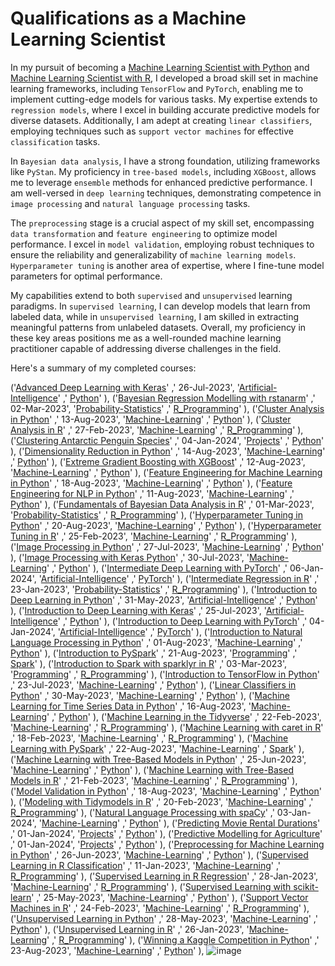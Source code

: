 # Qualifications as a Machine Learning Scientist

In my pursuit of becoming a [Machine Learning Scientist with Python](https://github.com/Katsuvest/Machine-Learning-Scientist/tree/master/Machine_Learning_Scientist_with_Python(new).pdf) and [Machine Learning Scientist with R](https://github.com/Katsuvest/Machine-Learning-Scientist/tree/master/Machine_Learning_Scientist_with_R.pdf), I developed a broad skill set in machine learning frameworks, including `TensorFlow` and `PyTorch`, enabling me to implement cutting-edge models for various tasks. My expertise extends to `regression models`, where I excel in building accurate predictive models for diverse datasets. Additionally, I am adept at creating `linear classifiers`, employing techniques such as `support vector machines` for effective `classification` tasks.

In `Bayesian data analysis`, I have a strong foundation, utilizing frameworks like `PyStan`. My proficiency in `tree-based models`, including `XGBoost`, allows me to leverage `ensemble` methods for enhanced predictive performance. I am well-versed in `deep learning` techniques, demonstrating competence in `image processing` and `natural language processing` tasks.

The `preprocessing` stage is a crucial aspect of my skill set, encompassing `data transformation` and `feature engineering` to optimize model performance. I excel in `model validation`, employing robust techniques to ensure the reliability and generalizability of `machine learning models`. `Hyperparameter tuning` is another area of expertise, where I fine-tune model parameters for optimal performance.

My capabilities extend to both `supervised` and `unsupervised` learning paradigms. In `supervised learning`, I can develop models that learn from labeled data, while in `unsupervised learning`, I am skilled in extracting meaningful patterns from unlabeled datasets. Overall, my proficiency in these key areas positions me as a well-rounded machine learning practitioner capable of addressing diverse challenges in the field.

Here's a summary of my completed courses:

('[Advanced Deep Learning with Keras](https://github.com/Katsuvest/Artificial-Intelligence/tree/master/Advanced_Deep_Learning_with_Keras)'  ,' 26-Jul-2023', '[Artificial-Intelligence](https://github.com/Katsuvest/Artificial-Intelligence/tree/master/)' ,' [Python](https://github.com/Katsuvest/Python)' ),
('[Bayesian Regression Modelling with rstanarm](https://github.com/Katsuvest/Probability-Statistics/tree/master/Bayesian_Regression_Modelling_with_rstanarm)'  ,' 02-Mar-2023', '[Probability-Statistics](https://github.com/Katsuvest/Probability-Statistics/tree/master/)' ,' [R_Programming](https://github.com/Katsuvest/R_Programming)' ),
('[Cluster Analysis in Python](https://github.com/Katsuvest/Machine_Learning/tree/master/Cluster_Analysis_in_Python)'  ,' 13-Aug-2023', '[Machine-Learning](https://github.com/Katsuvest/Machine_Learning/tree/master/)' ,' [Python](https://github.com/Katsuvest/Python)' ),
('[Cluster Analysis in R](https://github.com/Katsuvest/Machine_Learning/tree/master/Cluster_Analysis_in_R)'  ,' 27-Feb-2023', '[Machine-Learning](https://github.com/Katsuvest/Machine_Learning/tree/master/)' ,' [R_Programming](https://github.com/Katsuvest/R_Programming)' ),
('[Clustering Antarctic Penguin Species](https://github.com/Katsuvest/Projects/tree/master/Clustering_Antarctic_Penguin_Species)'  ,' 04-Jan-2024', '[Projects](https://github.com/Katsuvest/Projects/tree/master/)' ,' [Python](https://github.com/Katsuvest/Python)' ),
('[Dimensionality Reduction in Python](https://github.com/Katsuvest/Machine_Learning/tree/master/Dimensionality_Reduction_in_Python)'  ,' 14-Aug-2023', '[Machine-Learning](https://github.com/Katsuvest/Machine_Learning/tree/master/)' ,' [Python](https://github.com/Katsuvest/Python)' ),
('[Extreme Gradient Boosting with XGBoost](https://github.com/Katsuvest/Machine_Learning/tree/master/Extreme_Gradient_Boosting_with_XGBoost)'  ,' 12-Aug-2023', '[Machine-Learning](https://github.com/Katsuvest/Machine_Learning/tree/master/)' ,' [Python](https://github.com/Katsuvest/Python)' ),
('[Feature Engineering for Machine Learning in Python](https://github.com/Katsuvest/Machine_Learning/tree/master/Feature_Engineering_for_Machine_Learning_in_Python)'  ,' 18-Aug-2023', '[Machine-Learning](https://github.com/Katsuvest/Machine_Learning/tree/master/)' ,' [Python](https://github.com/Katsuvest/Python)' ),
('[Feature Engineering for NLP in Python](https://github.com/Katsuvest/Machine_Learning/tree/master/Feature_Engineering_for_NLP_in_Python)'  ,' 11-Aug-2023', '[Machine-Learning](https://github.com/Katsuvest/Machine_Learning/tree/master/)' ,' [Python](https://github.com/Katsuvest/Python)' ),
('[Fundamentals of Bayesian Data Analysis in R](https://github.com/Katsuvest/Probability-Statistics/tree/master/Fundamentals_of_Bayesian_Data_Analysis_in_R)'  ,' 01-Mar-2023', '[Probability-Statistics](https://github.com/Katsuvest/Probability-Statistics/tree/master/)' ,' [R_Programming](https://github.com/Katsuvest/R_Programming)' ),
('[Hyperparameter Tuning in Python](https://github.com/Katsuvest/Machine_Learning/tree/master/Hyperparameter_Tuning_in_Python)'  ,' 20-Aug-2023', '[Machine-Learning](https://github.com/Katsuvest/Machine_Learning/tree/master/)' ,' [Python](https://github.com/Katsuvest/Python)' ),
('[Hyperparameter Tuning in R](https://github.com/Katsuvest/Machine_Learning/tree/master/Hyperparameter_Tuning_in_R)'  ,' 25-Feb-2023', '[Machine-Learning](https://github.com/Katsuvest/Machine_Learning/tree/master/)' ,' [R_Programming](https://github.com/Katsuvest/R_Programming)' ),
('[Image Processing in Python](https://github.com/Katsuvest/Machine_Learning/tree/master/Image_Processing_in_Python)'  ,' 27-Jul-2023', '[Machine-Learning](https://github.com/Katsuvest/Machine_Learning/tree/master/)' ,' [Python](https://github.com/Katsuvest/Python)' ),
('[Image Processing with Keras Python](https://github.com/Katsuvest/Machine_Learning/tree/master/Image_Processing_with_Keras_Python)'  ,' 30-Jul-2023', '[Machine-Learning](https://github.com/Katsuvest/Machine_Learning/tree/master/)' ,' [Python](https://github.com/Katsuvest/Python)' ),
('[Intermediate Deep Learning with PyTorch](https://github.com/Katsuvest/Artificial-Intelligence/tree/master/Intermediate_Deep_Learning_with_PyTorch)'  ,' 06-Jan-2024', '[Artificial-Intelligence](https://github.com/Katsuvest/Artificial-Intelligence/tree/master/)' ,' [PyTorch](https://github.com/Katsuvest/Pytorch)' ),
('[Intermediate Regression in R](https://github.com/Katsuvest/Probability-Statistics/tree/master/Intermediate_Regression_in_R)'  ,' 23-Jan-2023', '[Probability-Statistics](https://github.com/Katsuvest/Probability-Statistics/tree/master/)' ,' [R_Programming](https://github.com/Katsuvest/R_Programming)' ),
('[Introduction to Deep Learning in Python](https://github.com/Katsuvest/Artificial-Intelligence/tree/master/Introduction_to_Deep_Learning_in_Python)'  ,' 31-May-2023', '[Artificial-Intelligence](https://github.com/Katsuvest/Artificial-Intelligence/tree/master/)' ,' [Python](https://github.com/Katsuvest/Python)' ),
('[Introduction to Deep Learning with Keras](https://github.com/Katsuvest/Artificial-Intelligence/tree/master/Introduction_to_Deep_Learning_with_Keras)'  ,' 25-Jul-2023', '[Artificial-Intelligence](https://github.com/Katsuvest/Artificial-Intelligence/tree/master/)' ,' [Python](https://github.com/Katsuvest/Python)' ),
('[Introduction to Deep Learning with PyTorch](https://github.com/Katsuvest/Artificial-Intelligence/tree/master/Introduction_to_Deep_Learning_with_PyTorch)'  ,' 04-Jan-2024', '[Artificial-Intelligence](https://github.com/Katsuvest/Artificial-Intelligence/tree/master/)' ,' [PyTorch](https://github.com/Katsuvest/Pytorch)' ),
('[Introduction to Natural Language Processing in Python](https://github.com/Katsuvest/Machine_Learning/tree/master/Introduction_to_Natural_Language_Processing_in_Python)'  ,' 01-Aug-2023', '[Machine-Learning](https://github.com/Katsuvest/Machine_Learning/tree/master/)' ,' [Python](https://github.com/Katsuvest/Python)' ),
('[Introduction to PySpark](https://github.com/Katsuvest/Programming/tree/master/Introduction_to_PySpark)'  ,' 21-Aug-2023', '[Programming](https://github.com/Katsuvest/Programming/tree/master/)' ,' [Spark](https://github.com/Katsuvest/Spark)' ),
('[Introduction to Spark with sparklyr in R](https://github.com/Katsuvest/Programming/tree/master/Introduction_to_Spark_with_sparklyr_in_R)'  ,' 03-Mar-2023', '[Programming](https://github.com/Katsuvest/Programming/tree/master/)' ,' [R_Programming](https://github.com/Katsuvest/R_Programming)' ),
('[Introduction to TensorFlow in Python](https://github.com/Katsuvest/Machine_Learning/tree/master/Introduction_to_TensorFlow_in_Python)'  ,' 23-Jul-2023', '[Machine-Learning](https://github.com/Katsuvest/Machine_Learning/tree/master/)' ,' [Python](https://github.com/Katsuvest/Python)' ),
('[Linear Classifiers in Python](https://github.com/Katsuvest/Machine_Learning/tree/master/Linear_Classifiers_in_Python)'  ,' 30-May-2023', '[Machine-Learning](https://github.com/Katsuvest/Machine_Learning/tree/master/)' ,' [Python](https://github.com/Katsuvest/Python)' ),
('[Machine Learning for Time Series Data in Python](https://github.com/Katsuvest/Machine_Learning/tree/master/Machine_Learning_for_Time_Series_Data_in_Python)'  ,' 16-Aug-2023', '[Machine-Learning](https://github.com/Katsuvest/Machine_Learning/tree/master/)' ,' [Python](https://github.com/Katsuvest/Python)' ),
('[Machine Learning in the Tidyverse](https://github.com/Katsuvest/Machine_Learning/tree/master/Machine_Learning_in_the_Tidyverse)'  ,' 22-Feb-2023', '[Machine-Learning](https://github.com/Katsuvest/Machine_Learning/tree/master/)' ,' [R_Programming](https://github.com/Katsuvest/R_Programming)' ),
('[Machine Learning with caret in R](https://github.com/Katsuvest/Machine_Learning/tree/master/Machine_Learning_with_caret_in_R)'  ,' 18-Feb-2023', '[Machine-Learning](https://github.com/Katsuvest/Machine_Learning/tree/master/)' ,' [R_Programming](https://github.com/Katsuvest/R_Programming)' ),
('[Machine Learning with PySpark](https://github.com/Katsuvest/Machine_Learning/tree/master/Machine_Learning_with_PySpark)'  ,' 22-Aug-2023', '[Machine-Learning](https://github.com/Katsuvest/Machine_Learning/tree/master/)' ,' [Spark](https://github.com/Katsuvest/Spark)' ),
('[Machine Learning with Tree-Based Models in Python](https://github.com/Katsuvest/Machine_Learning/tree/master/Machine_Learning_with_Tree-Based_Models_in_Python)'  ,' 25-Jun-2023', '[Machine-Learning](https://github.com/Katsuvest/Machine_Learning/tree/master/)' ,' [Python](https://github.com/Katsuvest/Python)' ),
('[Machine Learning with Tree-Based Models in R](https://github.com/Katsuvest/Machine_Learning/tree/master/Machine_Learning_with_Tree-Based_Models_in_R)'  ,' 21-Feb-2023', '[Machine-Learning](https://github.com/Katsuvest/Machine_Learning/tree/master/)' ,' [R_Programming](https://github.com/Katsuvest/R_Programming)' ),
('[Model Validation in Python](https://github.com/Katsuvest/Machine_Learning/tree/master/Model_Validation_in_Python)'  ,' 18-Aug-2023', '[Machine-Learning](https://github.com/Katsuvest/Machine_Learning/tree/master/)' ,' [Python](https://github.com/Katsuvest/Python)' ),
('[Modeling with Tidymodels in R](https://github.com/Katsuvest/Machine_Learning/tree/master/Modeling_with_Tidymodels_in_R)'  ,' 20-Feb-2023', '[Machine-Learning](https://github.com/Katsuvest/Machine_Learning/tree/master/)' ,' [R_Programming](https://github.com/Katsuvest/R_Programming)' ),
('[Natural Language Processing with spaCy](https://github.com/Katsuvest/Machine_Learning/tree/master/Natural_Language_Processing_with_spaCy)'  ,' 03-Jan-2024', '[Machine-Learning](https://github.com/Katsuvest/Machine_Learning/tree/master/)' ,' [Python](https://github.com/Katsuvest/Python)' ),
('[Predicting Movie Rental Durations](https://github.com/Katsuvest/Projects/tree/master/Predicting_Movie_Rental_Durations)'  ,' 01-Jan-2024', '[Projects](https://github.com/Katsuvest/Projects/tree/master/)' ,' [Python](https://github.com/Katsuvest/Python)' ),
('[Predictive Modelling for Agriculture](https://github.com/Katsuvest/Projects/tree/master/Predictive_Modelling_for_Agriculture)'  ,' 01-Jan-2024', '[Projects](https://github.com/Katsuvest/Projects/tree/master/)' ,' [Python](https://github.com/Katsuvest/Python)' ),
('[Preprocessing for Machine Learning in Python](https://github.com/Katsuvest/Machine_Learning/tree/master/Preprocessing_for_Machine_Learning_in_Python)'  ,' 26-Jun-2023', '[Machine-Learning](https://github.com/Katsuvest/Machine_Learning/tree/master/)' ,' [Python](https://github.com/Katsuvest/Python)' ),
('[Supervised Learning in R Classification](https://github.com/Katsuvest/Machine_Learning/tree/master/Supervised_Learning_in_R_Classification)'  ,' 11-Jan-2023', '[Machine-Learning](https://github.com/Katsuvest/Machine_Learning/tree/master/)' ,' [R_Programming](https://github.com/Katsuvest/R_Programming)' ),
('[Supervised Learning in R Regression](https://github.com/Katsuvest/Machine_Learning/tree/master/Supervised_Learning_in_R_Regression)'  ,' 28-Jan-2023', '[Machine-Learning](https://github.com/Katsuvest/Machine_Learning/tree/master/)' ,' [R_Programming](https://github.com/Katsuvest/R_Programming)' ),
('[Supervised Learning with scikit-learn](https://github.com/Katsuvest/Machine_Learning/tree/master/Supervised_Learning_with_scikit-learn)'  ,' 25-May-2023', '[Machine-Learning](https://github.com/Katsuvest/Machine_Learning/tree/master/)' ,' [Python](https://github.com/Katsuvest/Python)' ),
('[Support Vector Machines in R](https://github.com/Katsuvest/Machine_Learning/tree/master/Support_Vector_Machines_in_R)'  ,' 24-Feb-2023', '[Machine-Learning](https://github.com/Katsuvest/Machine_Learning/tree/master/)' ,' [R_Programming](https://github.com/Katsuvest/R_Programming)' ),
('[Unsupervised Learning in Python](https://github.com/Katsuvest/Machine_Learning/tree/master/Unsupervised_Learning_in_Python)'  ,' 28-May-2023', '[Machine-Learning](https://github.com/Katsuvest/Machine_Learning/tree/master/)' ,' [Python](https://github.com/Katsuvest/Python)' ),
('[Unsupervised Learning in R](https://github.com/Katsuvest/Machine_Learning/tree/master/Unsupervised_Learning_in_R)'  ,' 26-Jan-2023', '[Machine-Learning](https://github.com/Katsuvest/Machine_Learning/tree/master/)' ,' [R_Programming](https://github.com/Katsuvest/R_Programming)' ),
('[Winning a Kaggle Competition in Python](https://github.com/Katsuvest/Machine_Learning/tree/master/Winning_a_Kaggle_Competition_in_Python)'  ,' 23-Aug-2023', '[Machine-Learning](https://github.com/Katsuvest/Machine_Learning/tree/master/)' ,' [Python](https://github.com/Katsuvest/Python)' ),
![image](https://github.com/Katsuvest/Machine-Learning-Scientist/assets/27584736/c1eb6388-f467-43e8-8f94-ed394c8a485a)
